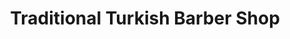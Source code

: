 ---
title: "Traditional Turkish Barber Shop"
url: /chelmsford/traditional-turkish-barber-shop/
shop: hairdresser
---